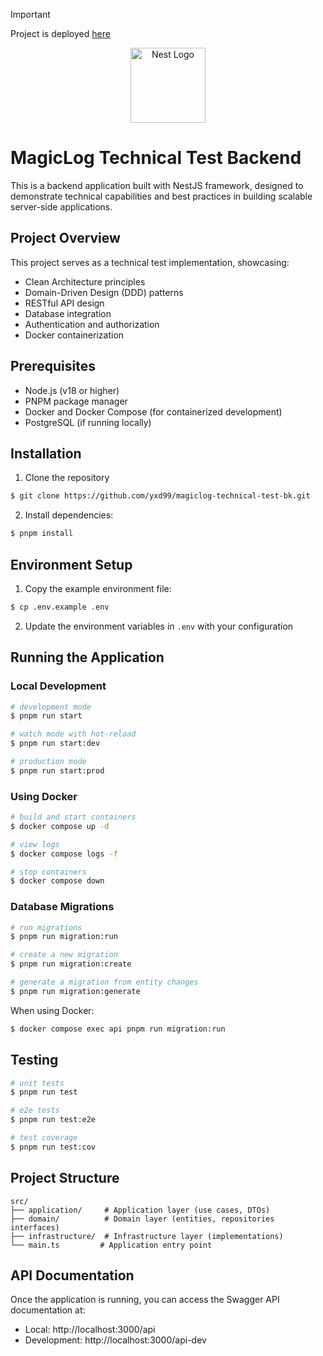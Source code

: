 > [!IMPORTANT]  
> Project is deployed [here](https://magiclog-technical-test-bk.onrender.com)
> 
<p align="center">
  <a href="http://nestjs.com/" target="blank"><img src="https://nestjs.com/img/logo-small.svg" width="120" alt="Nest Logo" /></a>
</p>

# MagicLog Technical Test Backend

This is a backend application built with NestJS framework, designed to demonstrate technical capabilities and best practices in building scalable server-side applications.

## Project Overview

This project serves as a technical test implementation, showcasing:
- Clean Architecture principles
- Domain-Driven Design (DDD) patterns
- RESTful API design
- Database integration
- Authentication and authorization
- Docker containerization

## Prerequisites

- Node.js (v18 or higher)
- PNPM package manager
- Docker and Docker Compose (for containerized development)
- PostgreSQL (if running locally)

## Installation

1. Clone the repository
```bash
$ git clone https://github.com/yxd99/magiclog-technical-test-bk.git
```
2. Install dependencies:
```bash
$ pnpm install
```

## Environment Setup

1. Copy the example environment file:
```bash
$ cp .env.example .env
```

2. Update the environment variables in `.env` with your configuration

## Running the Application

### Local Development

```bash
# development mode
$ pnpm run start

# watch mode with hot-reload
$ pnpm run start:dev

# production mode
$ pnpm run start:prod
```

### Using Docker

```bash
# build and start containers
$ docker compose up -d

# view logs
$ docker compose logs -f

# stop containers
$ docker compose down
```

### Database Migrations

```bash
# run migrations
$ pnpm run migration:run

# create a new migration
$ pnpm run migration:create

# generate a migration from entity changes
$ pnpm run migration:generate
```

When using Docker:
```bash
$ docker compose exec api pnpm run migration:run
```

## Testing

```bash
# unit tests
$ pnpm run test

# e2e tests
$ pnpm run test:e2e

# test coverage
$ pnpm run test:cov
```

## Project Structure

```
src/
├── application/     # Application layer (use cases, DTOs)
├── domain/          # Domain layer (entities, repositories interfaces)
├── infrastructure/  # Infrastructure layer (implementations)
└── main.ts         # Application entry point
```

## API Documentation

Once the application is running, you can access the Swagger API documentation at:
- Local: http://localhost:3000/api
- Development: http://localhost:3000/api-dev
